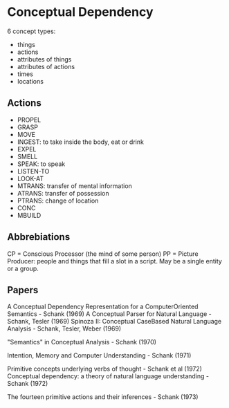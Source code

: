 # Conceptual Dependency

6 concept types:

- things
- actions
- attributes of things
- attributes of actions
- times
- locations

## Actions

- PROPEL
- GRASP
- MOVE
- INGEST: to take inside the body, eat or drink
- EXPEL
- SMELL
- SPEAK: to speak
- LISTEN-TO
- LOOK-AT
- MTRANS: transfer of mental information
- ATRANS: transfer of possession
- PTRANS: change of location
- CONC
- MBUILD

## Abbrebiations

CP = Conscious Processor (the mind of some person)
PP = Picture Producer: people and things that fill a slot in a script. May be a single entity or a group.

## Papers

A Conceptual Dependency Representation for a ComputerOriented Semantics - Schank (1969)
A Conceptual Parser for Natural Language - Schank, Tesler (1969)
Spinoza II: Conceptual CaseBased Natural Language Analysis - Schank, Tesler, Weber (1969)

"Semantics" in Conceptual Analysis - Schank (1970)

Intention, Memory and Computer Understanding - Schank (1971)

Primitive concepts underlying verbs of thought - Schank et al (1972)
Conceptual dependency: a theory of natural language understanding - Schank (1972)

The fourteen primitive actions and their inferences - Schank (1973)

